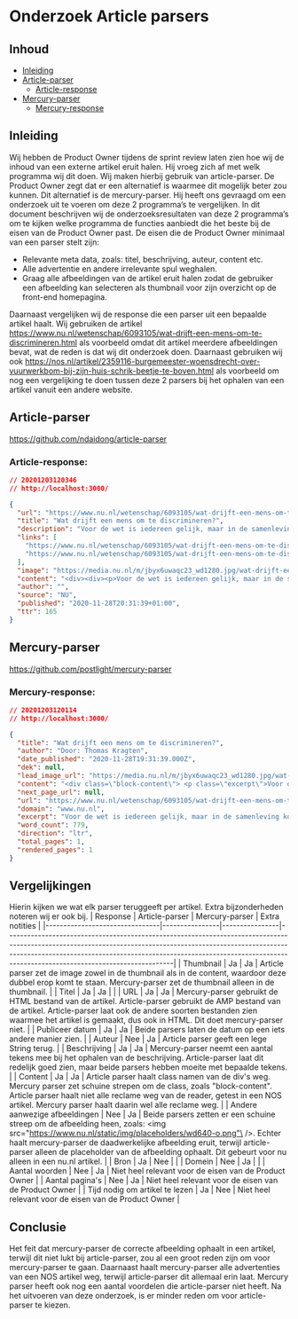 # Onderzoek Article parsers

## Inhoud
- [Inleiding](#Inleiding)
- [Article-parser](#Article-parser)
   - [Article-response](#Article-response)
- [Mercury-parser](#Mercury-parser)
  - [Mercury-response](#Mercury-response)

## Inleiding
Wij hebben de Product Owner tijdens de sprint review laten zien hoe wij de inhoud van een externe artikel eruit halen. Hij vroeg zich af met welk programma wij dit doen. Wij maken hierbij gebruik van article-parser. De Product Owner zegt dat er een alternatief is waarmee dit mogelijk beter zou kunnen. Dit alternatief is de mercury-parser. Hij heeft ons gevraagd om een onderzoek uit te voeren om deze 2 programma’s te vergelijken.
In dit document beschrijven wij de onderzoeksresultaten van deze 2 programma’s om te kijken welke programma de functies aanbiedt die het beste bij de eisen van de Product Owner past.
De eisen die de Product Owner minimaal van een parser stelt zijn:
-	Relevante meta data, zoals: titel, beschrijving, auteur, content etc.
-	Alle advertentie en andere irrelevante spul weghalen.
-	Graag alle afbeeldingen van de artikel eruit halen zodat de gebruiker een afbeelding kan selecteren als thumbnail voor zijn overzicht op de front-end homepagina.

Daarnaast vergelijken wij de response die een parser uit een bepaalde artikel haalt. Wij gebruiken de artikel https://www.nu.nl/wetenschap/6093105/wat-drijft-een-mens-om-te-discrimineren.html als voorbeeld omdat dit artikel meerdere afbeeldingen bevat, wat de reden is dat wij dit onderzoek doen. Daarnaast gebruiken wij ook https://nos.nl/artikel/2359116-burgemeester-woensdrecht-over-vuurwerkbom-bij-zijn-huis-schrik-beetje-te-boven.html als voorbeeld om nog een vergelijking te doen tussen deze 2 parsers bij het ophalen van een artikel vanuit een andere website.

## Article-parser
https://github.com/ndaidong/article-parser
### Article-response: 
```json
// 20201203120346
// http://localhost:3000/

{
  "url": "https://www.nu.nl/wetenschap/6093105/wat-drijft-een-mens-om-te-discrimineren.amp",
  "title": "Wat drijft een mens om te discrimineren?",
  "description": "Voor de wet is iedereen gelijk, maar in de samenleving komt het nog vaak voor dat mensen anders worden behandeld vanwege hun geslacht, huidskleur, seksuele oriÃ«ntatie en meer. Wat drijft een mens om anderen te discrimineren?",
  "links": [
    "https://www.nu.nl/wetenschap/6093105/wat-drijft-een-mens-om-te-discrimineren.html",
    "https://www.nu.nl/wetenschap/6093105/wat-drijft-een-mens-om-te-discrimineren.amp"
  ],
  "image": "https://media.nu.nl/m/jbyx6uwaqc23_wd1280.jpg/wat-drijft-een-mens-om-te-discrimineren.jpg",
  "content": "<div><div><p>Voor de wet is iedereen gelijk, maar in de samenleving komt het nog vaak voor dat mensen anders worden behandeld vanwege hun geslacht, huidskleur, seksuele oriÃ«ntatie en meer. Wat drijft een mens om anderen te discrimineren?</p><p>Van oudsher leven mensen in groepen en hebben we onderscheid gemaakt tussen die groepen. Mensen maken onderscheid tussen hun 'eigen' groep en de 'andere', waardoor ze weten met wie zij samenwerken en met wie zij concurreren. Dit onderscheid kan ook aanzetten tot conflict, waar discriminatie een uitingsvorm van is.</p><p>Die drang om in groepen te denken bezit een mens tegenwoordig nog steeds, legt hoogleraar psychofysiologie van groepen Daan Scheepers van de Universiteit Leiden en de Universiteit Utrecht uit. Dit komt voort uit dezelfde drang om categorieÃ«n te zien, \"zoals dat een tafel geen stoel is en dat vers fruit in de supermarkt bij het andere verse fruit ligt\".</p><p>Mensen passen dat categoriseren echter dus ook op andere mensen toe. Dit kan er weer voor zorgen dat mensen een onderscheid gaan maken tussen nationaliteiten, huidskleuren, seksuele oriÃ«ntaties en meer. \"Zodra aan die categorieÃ«n negatieve denkbeelden worden gehangen, dan kan dat de basis leggen voor discriminatie\", aldus hoogleraar Scheepers.</p><h2>'Alleen negatief denken is nog geen discriminatie'</h2><p>\"Maar, alleen iets negatiefs denken of voelen is geen discriminatie\", vertelt Scheepers. Het wordt discriminatie zodra die gedachtes en gevoelens de handelingen van mensen sturen. \"Het moet echt gaan om mensen bijvoorbeeld niet bij een club willen toelaten of geen stage willen geven.\"</p><p>Ten grondslag aan die handelingen liggen vooroordelen, negatieve gevoelens over anderen, en stereotypen, negatieve gedachtes over hoe een groep is.</p><div><div><div><div><img src=\"https://www.nu.nl/static/img/placeholders/wd640-o.png\" /></div></div></div></div><p><em>Tijdens de Gezondheidsmeter van de GGD Amsterdam kregen de Amsterdammers de vraag of zij zich weleens gediscrimineerd voelen. (Foto: ANP)</em></p><h2>'Discriminatie komt voort uit angsten'</h2><p>Waar komen die discriminerende denkbeelden dan vandaan? Dat is meestal gebaseerd op Ã©Ã©n van drie oorzaken, vertelt Scheepers.</p><p>Deze oorzaken zijn:</p><div><div><div><ul><li>Angst dat een andere groep schadelijk is voor de eigen veiligheid</li><li>Angst dat iemands eigen cultuur wordt aangetast</li><li>Concurrentie om schaarse middelen, zoals de angst om banen te verliezen door migranten</li></ul></div></div></div><p>\"Angst is sowieso een heel sterke drijfveer om dingen en mensen te vermijden\", voegt Scheepers toe.</p><p>Hoewel dergelijke gevoelens volgens Scheepers \"menselijk\" zijn en dus heel algemeen voorkomen, betekent dat natuurlijk niet dat ieder persoon zich op een dergelijke manier gedraagt. Niet iedereen heeft bijvoorbeeld dezelfde neiging om zich tegen anderen af te zetten, voegt Scheepers toe.</p><h2>Mensen neigen mee te doen aan discriminatie als dat 'normaal' is</h2><p>Wat naast deze gevoelens ook bijdraagt aan discriminerend gedrag is hoe er in je omgeving wordt omgegaan met dit gedrag, vertelt Hanneke Felten, onderzoeker bij Movisie en Kennisplatform Integratie en Samenleving (KIS) en gespecialiseerd in initiatieven tegen discriminatie.</p><p>\"Als jij in een klas zit waar het normaal is om negatieve opmerkingen of sneren te maken naar moslims of om met 'homo' te schelden, is de kans groot dat leerlingen daarin meegaan, zelfs als zij die vooroordelen en stereotypen niet zelf delen.\"</p><p>Sociale context is volgens Felten erg belangrijk. \"Het kan zijn dat een groep fanatieke voetbalsupporters op zaterdag de meest racistische leuzen gooit, maar maandag weer normaal op het kantoor kletst met een islamitische collega.\"</p><div><div><div><div><img src=\"https://www.nu.nl/static/img/placeholders/wd640-o.png\" /></div></div></div></div><p><em>Bij het Stadskantoor van Utrecht hangt een plaquette met daarop de tekst van artikel 1 van de Nederlandse grondwet, dat discriminatie verbiedt. (Foto: ANP)</em></p><h2>Is discriminatie af te leren?</h2><p>Als discriminerend gedrag al in ons zit sinds de prehistorie en negatieve gedachtes zo algemeen voorkomen, kan het dan nog wel verholpen worden? \"Het is niet zo dat je er niets aan kan doen, maar je kan het ook bijna niet helemaal voorkomen\", vertelt Felten.</p><p>Een techniek die veel wordt toegepast en ook wetenschappelijk veel steun geniet, is volgens zowel Felten als hoogleraar Scheepers de 'contacttheorie'. De inhoud van deze techniek is vrij simpel: je laat iemand kennis maken met een persoon uit de groep waar deze stereotypen of vooroordelen over heeft.</p><p>\"Je gaat dan luisteren naar het verhaal van die persoon en je inleven in diegene, wat empathie en begrip oplevert\", legt Felten uit. \"Bijvoorbeeld iemand die homoseksueel is en uitlegt wat voor pesterijen diegene heeft moeten meemaken om wie diegene is.\"</p><p>De contacttheorie werkt ook met films of boeken. Zo is het dagboek van Anne Frank volgens Felten misschien wel een van de de beste manieren om discriminatie en antisemitisme te voorkomen, door je in een slachtoffer te verplaatsen.</p><h2>Overeenkomsten benadrukken</h2><div><div><div><blockquote>â€œDoor een overkoepelende groep te benadrukken, zien mensen dat hoewel ze verschillend zijn, ze toch iets gemeenschappelijks hebbenâ€</blockquote>Hanneke Felten</div></div></div><p>Wat volgens Felten ook goed helpt, is om te benadrukken welke overeenkomsten mensen hebben in plaats van welke tegenstellingen.</p><p>Zo kun je overkoepelende groepen maken. De stad Amsterdam zit vol mensen met verschillende huidskleuren, afkomsten, seksuele oriÃ«ntaties en meer. Maar samen zijn ze de groep van Amsterdammers. \"Door die overkoepelende groep te benadrukken, zien mensen dat hoewel ze verschillend zijn, ze toch iets gemeenschappelijks hebben.\"</p><p><em>Dit artikel is tot stand gekomen met aanmoediging van de Nationale Wetenschapsagenda.</em></p></div></div>",
  "author": "",
  "source": "NU",
  "published": "2020-11-28T20:31:39+01:00",
  "ttr": 165
}
```

## Mercury-parser
https://github.com/postlight/mercury-parser

### Mercury-response: 
```json
// 20201203120114
// http://localhost:3000/

{
  "title": "Wat drijft een mens om te discrimineren?",
  "author": "Door: Thomas Kragten",
  "date_published": "2020-11-28T19:31:39.000Z",
  "dek": null,
  "lead_image_url": "https://media.nu.nl/m/jbyx6uwaqc23_wd1280.jpg/wat-drijft-een-mens-om-te-discrimineren.jpg",
  "content": "<div class=\"block-content\"> <p class=\"excerpt\">Voor de wet is iedereen gelijk, maar in de samenleving komt het nog vaak voor dat mensen anders worden behandeld vanwege hun geslacht, huidskleur, seksuele ori&#xEB;ntatie en meer. Wat drijft een mens om anderen te discrimineren?</p> <p>Van oudsher leven mensen in groepen en hebben we onderscheid gemaakt tussen die groepen. Mensen maken onderscheid tussen hun &apos;eigen&apos; groep en de &apos;andere&apos;, waardoor ze weten met wie zij samenwerken en met wie zij concurreren. Dit onderscheid kan ook aanzetten tot conflict, waar discriminatie een uitingsvorm van is.</p><p>Die drang om in groepen te denken bezit een mens tegenwoordig nog steeds, legt hoogleraar psychofysiologie van groepen Daan Scheepers van de Universiteit Leiden en de Universiteit Utrecht uit. Dit komt voort uit dezelfde drang om categorie&#xEB;n te zien, &quot;zoals dat een tafel geen stoel is en dat vers fruit in de supermarkt bij het andere verse fruit ligt&quot;.</p><p>Mensen passen dat categoriseren echter dus ook op andere mensen toe. Dit kan er weer voor zorgen dat mensen een onderscheid gaan maken tussen nationaliteiten, huidskleuren, seksuele ori&#xEB;ntaties en meer. &quot;Zodra aan die categorie&#xEB;n negatieve denkbeelden worden gehangen, dan kan dat de basis leggen voor discriminatie&quot;, aldus hoogleraar Scheepers.</p> <h2>&apos;Alleen negatief denken is nog geen discriminatie&apos;</h2> <p>&quot;Maar, alleen iets negatiefs denken of voelen is geen discriminatie&quot;, vertelt Scheepers. Het wordt discriminatie zodra die gedachtes en gevoelens de handelingen van mensen sturen. &quot;Het moet echt gaan om mensen bijvoorbeeld niet bij een club willen toelaten of geen stage willen geven.&quot;</p><p>Ten grondslag aan die handelingen liggen vooroordelen, negatieve gevoelens over anderen, en stereotypen, negatieve gedachtes over hoe een groep is.</p>\n<div id=\"block-1076923\" class=\"block image\">\n<div class=\"block-wrapper\"> <div class=\"block-content\"> <div class=\"block-image\"> <img src=\"https://media.nu.nl/m/xmqxubkadhws_wd640.jpg\" class=\"lazy-unveil\" alt> </div> </div>\n</div>\n</div> <p><em>Tijdens de Gezondheidsmeter van de GGD Amsterdam kregen de Amsterdammers de vraag of zij zich weleens gediscrimineerd voelen. (Foto: ANP)</em></p> <h2>&apos;Discriminatie komt voort uit angsten&apos;</h2> <p>Waar komen die discriminerende denkbeelden dan vandaan? Dat is meestal gebaseerd op &#xE9;&#xE9;n van drie oorzaken, vertelt Scheepers.</p><p>Deze oorzaken zijn:</p> <p>&quot;Angst is sowieso een heel sterke drijfveer om dingen en mensen te vermijden&quot;, voegt Scheepers toe.</p><p>Hoewel dergelijke gevoelens volgens Scheepers &quot;menselijk&quot; zijn en dus heel algemeen voorkomen, betekent dat natuurlijk niet dat ieder persoon zich op een dergelijke manier gedraagt. Niet iedereen heeft bijvoorbeeld dezelfde neiging om zich tegen anderen af te zetten, voegt Scheepers toe.</p> <h2>Mensen neigen mee te doen aan discriminatie als dat &apos;normaal&apos; is</h2> <p>Wat naast deze gevoelens ook bijdraagt aan discriminerend gedrag is hoe er in je omgeving wordt omgegaan met dit gedrag, vertelt Hanneke Felten, onderzoeker bij Movisie en Kennisplatform Integratie en Samenleving (KIS) en gespecialiseerd in initiatieven tegen discriminatie.</p><p>&quot;Als jij in een klas zit waar het normaal is om negatieve opmerkingen of sneren te maken naar moslims of om met &apos;homo&apos; te schelden, is de kans groot dat leerlingen daarin meegaan, zelfs als zij die vooroordelen en stereotypen niet zelf delen.&quot;</p><p>Sociale context is volgens Felten erg belangrijk. &quot;Het kan zijn dat een groep fanatieke voetbalsupporters op zaterdag de meest racistische leuzen gooit, maar maandag weer normaal op het kantoor kletst met een islamitische collega.&quot;</p>\n<div id=\"block-1076924\" class=\"block image\">\n<div class=\"block-wrapper\"> <div class=\"block-content\"> <div class=\"block-image\"> <img src=\"https://media.nu.nl/m/vpjxhf3azm6v_wd640.jpg\" class=\"lazy-unveil\" alt> </div> </div>\n</div>\n</div> <p><em>Bij het Stadskantoor van Utrecht hangt een plaquette met daarop de tekst van artikel 1 van de Nederlandse grondwet, dat discriminatie verbiedt. (Foto: ANP)</em></p> <h2>Is discriminatie af te leren?</h2> <p>Als discriminerend gedrag al in ons zit sinds de prehistorie en negatieve gedachtes zo algemeen voorkomen, kan het dan nog wel verholpen worden? &quot;Het is niet zo dat je er niets aan kan doen, maar je kan het ook bijna niet helemaal voorkomen&quot;, vertelt Felten.</p><p>Een techniek die veel wordt toegepast en ook wetenschappelijk veel steun geniet, is volgens zowel Felten als hoogleraar Scheepers de &apos;contacttheorie&apos;. De inhoud van deze techniek is vrij simpel: je laat iemand kennis maken met een persoon uit de groep waar deze stereotypen of vooroordelen over heeft.</p><p>&quot;Je gaat dan luisteren naar het verhaal van die persoon en je inleven in diegene, wat empathie en begrip oplevert&quot;, legt Felten uit. &quot;Bijvoorbeeld iemand die homoseksueel is en uitlegt wat voor pesterijen diegene heeft moeten meemaken om wie diegene is.&quot;</p><p>De contacttheorie werkt ook met films of boeken. Zo is het dagboek van Anne Frank volgens Felten misschien wel een van de de beste manieren om discriminatie en antisemitisme te voorkomen, door je in een slachtoffer te verplaatsen.</p> <h2>Overeenkomsten benadrukken</h2>\n<div id=\"block-1076921\" class=\"block quote\"> <div class=\"block-wrapper\"> <div class=\"block-content\"> <blockquote>&#x201C;Door een overkoepelende groep te benadrukken, zien mensen dat hoewel ze verschillend zijn, ze toch iets gemeenschappelijks hebben&#x201D;</blockquote> <span class=\"quote-name\">Hanneke Felten</span> </div>\n</div>\n</div> <p>Wat volgens Felten ook goed helpt, is om te benadrukken welke overeenkomsten mensen hebben in plaats van welke tegenstellingen.</p><p>Zo kun je overkoepelende groepen maken. De stad Amsterdam zit vol mensen met verschillende huidskleuren, afkomsten, seksuele ori&#xEB;ntaties en meer. Maar samen zijn ze de groep van Amsterdammers. &quot;Door die overkoepelende groep te benadrukken, zien mensen dat hoewel ze verschillend zijn, ze toch iets gemeenschappelijks hebben.&quot;</p><p><em>Dit artikel is tot stand gekomen met aanmoediging van de Nationale Wetenschapsagenda.</em></p>\n<div id=\"block-1076919\" class=\"block articlelink\"> <div class=\"block-wrapper\"> </div>\n</div> </div>",
  "next_page_url": null,
  "url": "https://www.nu.nl/wetenschap/6093105/wat-drijft-een-mens-om-te-discrimineren.html",
  "domain": "www.nu.nl",
  "excerpt": "Voor de wet is iedereen gelijk, maar in de samenleving komt het nog vaak voor dat mensen anders worden behandeld vanwege hun geslacht, huidskleur, seksuele oriÃ«ntatie en meer. Wat drijft een mens om&hellip;",
  "word_count": 779,
  "direction": "ltr",
  "total_pages": 1,
  "rendered_pages": 1
}
```

## Vergelijkingen
Hierin kijken we wat elk parser teruggeeft per artikel. Extra bijzonderheden noteren wij er ook bij.
| Response                       | Article-parser | Mercury-parser | Extra notities                                                                                                                                                                                                                                                                          |
|--------------------------------|----------------|----------------|-----------------------------------------------------------------------------------------------------------------------------------------------------------------------------------------------------------------------------------------------------------------------------------------|
| Thumbnail                      | Ja             | Ja             | Article parser zet de image zowel in de thumbnail als in de content, waardoor deze dubbel erop komt te staan. Mercury-parser zet de thumbnail alleen in de thumbnail.                                                                                                                   |
| Titel                          | Ja             | Ja             |                                                                                                                                                                                                                                                                                         |
| URL                            | Ja             | Ja             | Mercury-parser gebruikt de HTML bestand van de artikel. Article-parser gebruikt de AMP bestand van de artikel. Article-parser laat ook de andere soorten bestanden zien waarmee het artikel is gemaakt, dus ook in HTML. Dit doet mercury-parser niet.                                  |
| Publiceer datum                | Ja             | Ja             | Beide parsers laten de datum op een iets andere manier zien.                                                                                                                                                                                                                            |
| Auteur                         | Nee            | Ja             | Article parser geeft een lege String terug.                                                                                                                                                                                                                                             |
| Beschrijving                   | Ja             | Ja             | Mercury-parser neemt een aantal tekens mee bij het ophalen van de beschrijving. Article-parser laat dit redelijk goed zien, maar beide parsers hebben moeite met bepaalde tekens.                                                                                                       |
| Content                        | Ja             | Ja             | Article parser haalt class namen van de div's weg. Mercury parser zet schuine strepen om de class, zoals \"block-content"\. Article parser haalt niet alle reclame weg van de reader, getest in een NOS artikel. Mercury parser haalt daarin wel alle reclame weg.                      |
| Andere aanwezige afbeeldingen  | Nee            | Ja             | Beide parsers zetten er een schuine streep om de afbeelding heen, zoals: <img src=\"https://www.nu.nl/static/img/placeholders/wd640-o.png"\ />. Echter haalt mercury-parser de daadwerkelijke afbeelding eruit, terwijl article-parser alleen de placeholder van de afbeelding ophaalt. Dit gebeurt voor nu alleen in een nu.nl artikel. |
| Bron                           | Ja             | Nee            |                                                                                                                                                                                                                                                                                         |
| Domein                         | Nee            | Ja             |                                                                                                                                                                                                                                                                                         |
| Aantal woorden                 | Nee            | Ja             | Niet heel relevant voor de eisen van de Product Owner                                                                                                                                                                                                                                   |
| Aantal pagina's                | Nee            | Ja             | Niet heel relevant voor de eisen van de Product Owner                                                                                                                                                                                                                                   |
| Tijd nodig om artikel te lezen | Ja             | Nee            | Niet heel relevant voor de eisen van de Product Owner                                                                                                                                                                                                                                   |

## Conclusie
Het feit dat mercury-parser de correcte afbeelding ophaalt in een artikel, terwijl dit niet lukt bij article-parser, zou al een groot reden zijn om voor mercury-parser te gaan. Daarnaast haalt mercury-parser alle advertenties van een NOS artikel weg, terwijl article-parser dit allemaal erin laat. Mercury parser heeft ook nog een aantal voordelen die article-parser niet heeft. Na het uitvoeren van deze onderzoek, is er minder reden om voor article-parser te kiezen.